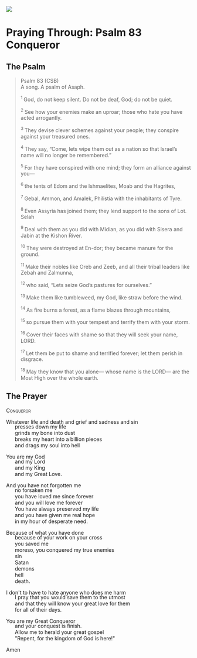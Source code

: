<img class="intro-right" src="/images/art-paris-psalter.jpg">

<style>
  li {list-style-type: none;}
  p + ul {
    margin-top: -18px;
}
</style>

# Praying Through: Psalm 83 Conqueror

## The Psalm

>Psalm 83 (CSB)    
> A song. A psalm of Asaph. 
>
><sup> 1 </sup> God, do not keep silent. Do not be deaf, God; do not be quiet. 
>
><sup> 2 </sup> See how your enemies make an uproar; those who hate you have acted arrogantly. 
>
><sup> 3 </sup> They devise clever schemes against your people; they conspire against your treasured ones. 
>
><sup> 4 </sup> They say, “Come, lets wipe them out as a nation so that Israel’s name will no longer be remembered.” 
>
><sup> 5 </sup> For they have conspired with one mind; they form an alliance against you— 
>
><sup> 6 </sup> the tents of Edom and the Ishmaelites, Moab and the Hagrites, 
>
><sup> 7 </sup> Gebal, Ammon, and Amalek, Philistia with the inhabitants of Tyre. 
>
><sup> 8 </sup> Even Assyria has joined them; they lend support to the sons of Lot. Selah 
>
><sup> 9 </sup> Deal with them as you did with Midian, as you did with Sisera and Jabin at the Kishon River. 
>
><sup> 10 </sup> They were destroyed at En-dor; they became manure for the ground. 
>
><sup> 11 </sup> Make their nobles like Oreb and Zeeb, and all their tribal leaders like Zebah and Zalmunna, 
>
><sup> 12 </sup> who said, “Lets seize God’s pastures for ourselves.” 
>
><sup> 13 </sup> Make them like tumbleweed, my God, like straw before the wind. 
>
><sup> 14 </sup> As fire burns a forest, as a flame blazes through mountains, 
>
><sup> 15 </sup> so pursue them with your tempest and terrify them with your storm. 
>
><sup> 16 </sup> Cover their faces with shame so that they will seek your name, LORD. 
>
><sup> 17 </sup> Let them be put to shame and terrified forever; let them perish in disgrace. 
>
><sup> 18 </sup> May they know that you alone— whose name is the LORD— are the Most High over the whole earth.

## The Prayer

<div style="font-variant: small-caps;">
Conqueror
</div>

Whatever life and death and grief and sadness and sin
* presses down my life
* grinds my bone into dust
* breaks my heart into a billion pieces
* and drags my soul into hell

You are my God
* and my Lord
* and my King
* and my Great Love.

And you have not forgotten me
* no forsaken me
* you have loved me since forever
* and you will love me forever
* You have always preserved my life
* and you have given me real hope
* in my hour of desperate need.

Because of what you have done
* because of your work on your cross
* you saved me
* moreso, you conquered my true enemies
* sin
* Satan
* demons
* hell
* death.

I don't to have to hate anyone who does me harm
* I pray that you would save them to the utmost
* and that they will know your great love for them
* for all of their days.

You are my Great Conqueror
* and your conquest is finish.
* Allow me to herald your great gospel
* "Repent, for the kingdom of God is here!"

Amen
